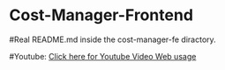 # Cost-Manager-Frontend

#Real README.md inside the cost-manager-fe diractory.

#Youtube:
[Click here for Youtube Video Web usage](https://www.youtube.com/watch?v=NHp5AgBeISk)
